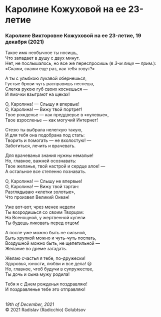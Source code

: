 # Каролине Кожуховой на ее 23-летие

### Каролине Викторовне Кожуховой на ее 23-летие, 19 декабря (2021)

Такое имя необычное ты носишь,<br />
Что западает в душу с двух минут.<br />
Нет, не послышалось, но все же переспросишь (*в 3-м лице &mdash; прим.*):<br />
&laquo;Скажи, скажи еще раз, как тебя зовут?&raquo;

А ты с улыбкою лукавой обернешься,<br />
Густые брови чуть расправишь неспеша,<br />
Слегка рукою губ своих коснешься &mdash;<br />
И ямочки взыграют на щеках!

О, Каролина! &mdash; Слышу я впервые!<br />
О, Каролина! &mdash; Вижу твой портрет!<br />
Твое рожденье &mdash; как преддверье в &laquo;нулевые&raquo;,<br />
Твое взросленье &mdash; как могучий Интернет!

Стезю ты выбрала нелегкую такую,<br />
И для тебя она подобрана под стать:<br />
Творить и помогать &mdash; не вхолостую! &mdash;<br />
Заботиться, лечить и врачевать.

Для врачеванья знания нужны немалые!<br />
Но, главное, важней осознавать:<br />
Твое желанье, твой настрой и сердце алое! &mdash;<br />
А остальное все степенно познавать.

О, Каролина! &mdash; Слышу не впервые!<br />
О, Каролина! &mdash; Вижу твой тартан:<br />
Разглядываю &laquo;клетки золотые&raquo;,<br />
Что произвел Великий Океан!

Уже вот-вот, чрез менее недели<br />
Ты возродишься со своим Творцом:<br />
На Всенощной, у жертвенной купели<br />
Ты будешь ликовать перед отцом!

А после уже можно быть не сильной,<br />
Быть хрупкой можно и чуть-чуть поспать,<br />
Воздушной можно быть, не щепетильной &mdash;<br />
Желание во дреме загадать.

Желаю счастья я тебе, по-дружески!<br />
Здоровья, юности, любви и все дела! :smiley:<br />
Но, главное, чтоб будучи в супружестве,<br />
Ты дочь и сына мужу родила!

Тебя я с Днем рожденья поздравляю!<br />
И поздравленье тебе это отправляю!

<br />*19th of December, 2021*<br />
&copy; 2021 Radislav (Radicchio) Golubtsov
